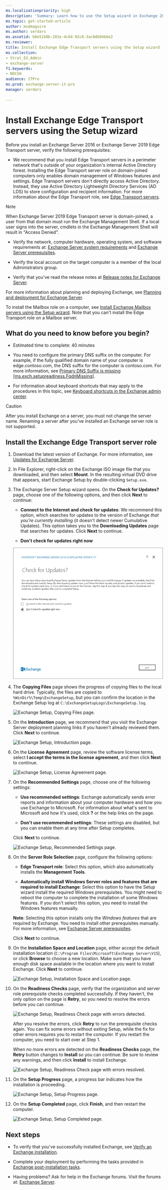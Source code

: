 ```yaml
---
ms.localizationpriority: high
description: 'Summary: Learn how to use the Setup wizard in Exchange 2016 or Exchange 2019 to install the Edge Transport server role on a computer.'
ms.topic: get-started-article
author: msdmaguire
ms.author: serdars
ms.assetid: b8e51b0b-201e-4c64-92c8-3ac0db04b6e2
ms.reviewer: 
title: Install Exchange Edge Transport servers using the Setup wizard
ms.collection:
- Strat_EX_Admin
- exchange-server
f1.keywords:
- NOCSH
audience: ITPro
ms.prod: exchange-server-it-pro
manager: serdars

---
```


# Install Exchange Edge Transport servers using the Setup wizard

Before you install an Exchange Server 2016 or Exchange Server 2019 Edge Transport server, verify the following prerequisites:

- We recommend that you install Edge Transport servers in a perimeter network that's outside of your organization's internal Active Directory forest. Installing the Edge Transport server role on domain-joined computers only enables domain management of Windows features and settings. Edge Transport servers don't directly access Active Directory. Instead, they use Active Directory Lightweight Directory Services (AD LDS) to store configuration and recipient information. For more information about the Edge Transport role, see [Edge Transport servers](../../architecture/edge-transport-servers/edge-transport-servers.md).

> [!NOTE]
> When Exchange Server 2019 Edge Transport server is domain-joined, a user from that domain must run the Exchange Management Shell. If a local user signs into the server, cmdlets in the Exchange Management Shell will result in "Access Denied". 

- Verify the network, computer hardware, operating system, and software requirements at: [Exchange Server system requirements](../../plan-and-deploy/system-requirements.md) and [Exchange Server prerequisites](../../plan-and-deploy/prerequisites.md).

- Verify the local account on the target computer is a member of the local Administrators group.

- Verify that you've read the release notes at [Release notes for Exchange Server](../../release-notes.md).

For more information about planning and deploying Exchange, see [Planning and deployment for Exchange Server](../../plan-and-deploy/plan-and-deploy.md).

To install the Mailbox role on a computer, see [Install Exchange Mailbox servers using the Setup wizard](install-mailbox-role.md). Note that you can't install the Edge Transport role on a Mailbox server.

## What do you need to know before you begin?

- Estimated time to complete: 40 minutes

- You need to configure the primary DNS suffix on the computer. For example, if the fully qualified domain name of your computer is edge.contoso.com, the DNS suffix for the computer is contoso.com. For more information, see [Primary DNS Suffix is missing [ms.exch.setupreadiness.FqdnMissing]](../../plan-and-deploy/deployment-ref/ms-exch-setupreadiness-fqdnmissing.md).

- For information about keyboard shortcuts that may apply to the procedures in this topic, see [Keyboard shortcuts in the Exchange admin center](../../about-documentation/exchange-admin-center-keyboard-shortcuts.md).

> [!CAUTION]
> After you install Exchange on a server, you must not change the server name. Renaming a server after you've installed an Exchange server role is not supported.

## Install the Exchange Edge Transport server role

1. Download the latest version of Exchange. For more information, see [Updates for Exchange Server](../../new-features/updates.md).

2. In File Explorer, right-click on the Exchange ISO image file that you downloaded, and then select **Mount**. In the resulting virtual DVD drive that appears, start Exchange Setup by double-clicking `Setup.exe`.

3. The Exchange Server Setup wizard opens. On the **Check for Updates?** page, choose one of the following options, and then click **Next** to continue:

   - **Connect to the Internet and check for updates**: We recommend this option, which searches for updates to the version of Exchange _that you're currently installing_ (it doesn't detect newer Cumulative Updates). This option takes you to the **Downloading Updates** page that searches for updates. Click **Next** to continue.

   - **Don't check for updates right now**

   ![Exchange Setup, Check for Updates page.](../../media/exchange-install-checkupdates-no.jpg)

4. The **Copying Files** page shows the progress of copying files to the local hard drive. Typically, the files are copied to `%WinDir%\Temp\ExchangeSetup`, but you can confirm the location in the Exchange Setup log at `C:\ExchangeSetupLogs\ExchangeSetup.log`.

   ![Exchange Setup, Copying Files page.](../../media/78813be2-745d-4a58-8da8-883c43aa2650.png)

5. On the **Introduction** page, we recommend that you visit the Exchange Server deployment planning links if you haven't already reviewed them. Click **Next** to continue.

   ![Exchange Setup, Introduction page.](../../media/9f605305-979a-4667-a042-38854677cf0b.png)

6. On the **License Agreement** page, review the software license terms, select **I accept the terms in the license agreement**, and then click **Next** to continue.

   ![Exchange Setup, License Agreement page.](../../media/2bb6bfaa-1b39-4052-9420-a7a053b07d58.png)

7. On the **Recommended Settings** page, choose one of the following settings:

   - **Use recommended settings**: Exchange automatically sends error reports and information about your computer hardware and how you use Exchange to Microsoft. For information about what's sent to Microsoft and how it's used, click **?** or the help links on the page.

   - **Don't use recommended settings**: These settings are disabled, but you can enable them at any time after Setup completes.

   Click **Next** to continue.

   ![Exchange Setup, Recommended Settings page.](../../media/26af58f0-52ab-4482-8710-9a7cd2e7a6c3.png)

8. On the **Server Role Selection** page, configure the following options:

   - **Edge Transport role**: Select this option, which also automatically installs the **Management Tools**.

   - **Automatically install Windows Server roles and features that are required to install Exchange**: Select this option to have the Setup wizard install the required Windows prerequisites. You might need to reboot the computer to complete the installation of some Windows features. If you don't select this option, you need to install the Windows features manually.

   **Note**: Selecting this option installs only the _Windows features_ that are required by Exchange. You need to install other prerequisites manually. For more information, see [Exchange Server prerequisites](../../plan-and-deploy/prerequisites.md).

   Click **Next** to continue.

9. On the **Installation Space and Location** page, either accept the default installation location (`C:\Program Files\Microsoft\Exchange Server\V15`), or click **Browse** to choose a new location. Make sure that you have enough disk space available in the location where you want to install Exchange. Click **Next** to continue.

   ![Exchange Setup, Installation Space and Location page.](../../media/7ae7f248-3cdc-4453-9d7d-e99edc300d16.png)

10. On the **Readiness Checks** page, verify that the organization and server role prerequisite checks completed successfully. If they haven't, the only option on the page is **Retry**, so you need to resolve the errors before you can continue.

    ![Exchange Setup, Readiness Check page with errors detected.](../../media/d4ee435a-a383-4be6-8233-da4cc2a19eea.png)

    After you resolve the errors, click **Retry** to run the prerequisite checks again. You can fix some errors without exiting Setup, while the fix for other errors requires you to restart the computer. If you restart the computer, you need to start over at Step 1.

    When no more errors are detected on the **Readiness Checks** page, the **Retry** button changes to **Install** so you can continue. Be sure to review any warnings, and then click **Install** to install Exchange.

    ![Exchange Setup, Readiness Check page with errors resolved.](../../media/a9aca4d0-19ac-4783-8071-cdd435b1658d.png)

11. On the **Setup Progress** page, a progress bar indicates how the installation is proceeding.

    ![Exchange Setup, Setup Progress page.](../../media/8fddda28-6e29-44c1-b1bc-149fa7798460.png)

12. On the **Setup Completed** page, click **Finish**, and then restart the computer.

    ![Exchange Setup, Setup Completed page.](../../media/b2646172-8088-4d8a-a7f0-888f786c29cf.png)

## Next steps

- To verify that you've successfully installed Exchange, see [Verify an Exchange installation](../../plan-and-deploy/post-installation-tasks/verify-installation.md).

- Complete your deployment by performing the tasks provided in [Exchange post-installation tasks](../../plan-and-deploy/post-installation-tasks/post-installation-tasks.md).

- Having problems? Ask for help in the Exchange forums. Visit the forums at: [Exchange Server](https://social.technet.microsoft.com/forums/office/home?category=exchangeserver).
